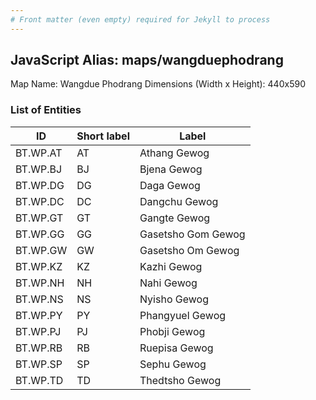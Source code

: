 ```yaml
---
# Front matter (even empty) required for Jekyll to process
---
```


## JavaScript Alias: maps/wangduephodrang

Map Name: Wangdue Phodrang
Dimensions (Width x Height): 440x590

### List of Entities

ID | Short label | Label
---|---|---|
BT.WP.AT|AT|Athang Gewog
BT.WP.BJ|BJ|Bjena Gewog
BT.WP.DG|DG|Daga Gewog
BT.WP.DC|DC|Dangchu Gewog
BT.WP.GT|GT|Gangte Gewog
BT.WP.GG|GG|Gasetsho Gom Gewog
BT.WP.GW|GW|Gasetsho Om Gewog
BT.WP.KZ|KZ|Kazhi Gewog
BT.WP.NH|NH|Nahi Gewog
BT.WP.NS|NS|Nyisho Gewog
BT.WP.PY|PY|Phangyuel Gewog
BT.WP.PJ|PJ|Phobji Gewog
BT.WP.RB|RB|Ruepisa Gewog
BT.WP.SP|SP|Sephu Gewog
BT.WP.TD|TD|Thedtsho Gewog